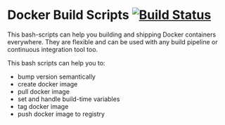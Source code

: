 # Docker Build Scripts [![Build Status](https://travis-ci.org/gjerokrsteski/docker-build-scripts.svg?branch=master)](https://travis-ci.org/gjerokrsteski/docker-build-scripts)

This bash-scripts can help you building and shipping Docker containers everywhere. They are flexible and can be used with any build pipeline or continuous integration tool too.

This bash scripts can help you to:
- bump version semantically
- create docker image
- pull docker image
- set and handle build-time variables
- tag docker image
- push docker image to registry
